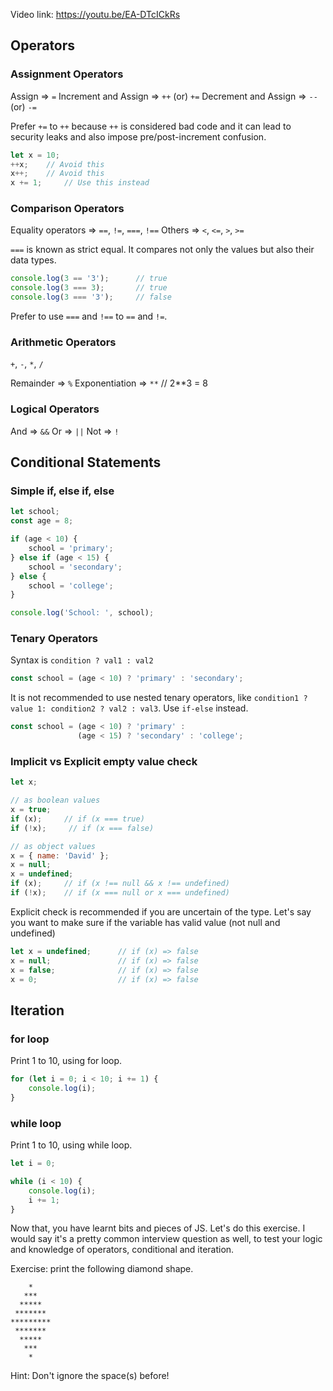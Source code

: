 Video link: https://youtu.be/EA-DTcICkRs

## Operators
### Assignment Operators
Assign => `=`
Increment and Assign => `++` (or) `+=`
Decrement and Assign => `--` (or) `-=`

Prefer `+=` to `++` because `++` is considered bad code and it can lead to security leaks and also impose pre/post-increment confusion.

```javascript
let x = 10;
++x;    // Avoid this
x++;    // Avoid this
x += 1;     // Use this instead
```

### Comparison Operators
Equality operators => `==`, `!=`, `===`, `!==`
Others => `<`, `<=`, `>`, `>=`

`===` is known as strict equal. It compares not only the values but also their data types.

```javascript
console.log(3 == '3');      // true
console.log(3 === 3);       // true
console.log(3 === '3');     // false
```

Prefer to use `===` and `!==` to `==` and `!=`.

### Arithmetic Operators
`+`, `-`, `*`, `/`

Remainder => `%`
Exponentiation => `**`  // 2**3 = 8

### Logical Operators
And => `&&`
Or => `||`
Not => `!`

## Conditional Statements
### Simple if, else if, else
```javascript
let school;
const age = 8;

if (age < 10) {
    school = 'primary';
} else if (age < 15) {
    school = 'secondary';
} else {
    school = 'college';
}

console.log('School: ', school);
```

### Tenary Operators
Syntax is `condition ? val1 : val2`

```javascript
const school = (age < 10) ? 'primary' : 'secondary';
```

It is not recommended to use nested tenary operators, like `condition1 ? value 1: condition2 ? val2 : val3`. Use `if-else` instead.

```javascript
const school = (age < 10) ? 'primary' : 
               (age < 15) ? 'secondary' : 'college';
```

### Implicit vs Explicit empty value check
```javascript
let x;

// as boolean values
x = true;
if (x);     // if (x === true)
if (!x);     // if (x === false)

// as object values
x = { name: 'David' };
x = null;
x = undefined;
if (x);     // if (x !== null && x !== undefined)
if (!x);    // if (x === null or x === undefined)
```

Explicit check is recommended if you are uncertain of the type. Let's say you want to make sure if the variable has valid value (not null and undefined)

```javascript
let x = undefined;      // if (x) => false
x = null;               // if (x) => false
x = false;              // if (x) => false
x = 0;                  // if (x) => false
```

## Iteration
### for loop
Print 1 to 10, using for loop.
```javascript
for (let i = 0; i < 10; i += 1) {
    console.log(i);
}
```
### while loop
Print 1 to 10, using while loop.
```javascript
let i = 0;

while (i < 10) {
    console.log(i);
    i += 1;
}
```

Now that, you have learnt bits and pieces of JS. Let's do this exercise. I would say it's a pretty common interview question as well, to test your logic and knowledge of operators, conditional and iteration.

Exercise: print the following diamond shape.
```
    *
   ***
  *****
 *******
*********
 *******
  *****
   ***
    *
```
Hint: Don't ignore the space(s) before!